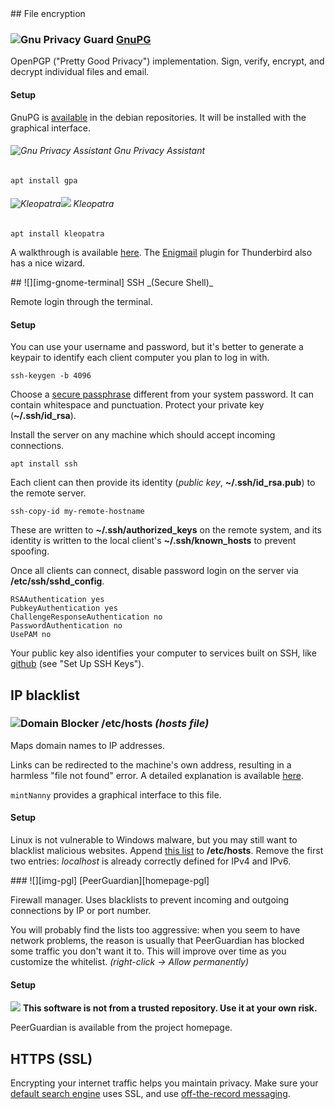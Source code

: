 <a id="encryption" />
## File encryption

### ![][img-gpg] [GnuPG][homepage-gnupg]

OpenPGP ("Pretty Good Privacy") implementation.  Sign, verify, encrypt, and decrypt individual files and email.

#### Setup

GnuPG is [available][pts-gnupg2] in the debian repositories.  It will be installed with the graphical interface.

###### ![][img-gpa] Gnu Privacy Assistant 

`apt install gpa`

###### ![][img-kleopatra]![][emblem-kde] Kleopatra 

`apt install kleopatra`  

A walkthrough is available [here][link-gpg-walkthrough].  The [Enigmail][anchor-enigmail] plugin for Thunderbird also has a nice wizard.

<a id="ssh"/>
## ![][img-gnome-terminal] SSH _(Secure Shell)_

Remote login through the terminal.  

#### Setup

You can use your username and password, but it's better to generate a keypair to identify each client computer you plan to log in with.  

`ssh-keygen -b 4096` 

Choose a [secure passphrase][link-password-generator] different from your system password.  It can contain whitespace and punctuation.  Protect your private key (**~/.ssh/id_rsa**).

Install the server on any machine which should accept incoming connections.

`apt install ssh`

Each client can then provide its identity (_public key_, **~/.ssh/id_rsa.pub**) to the remote server.

`ssh-copy-id my-remote-hostname`

These are written to **~/.ssh/authorized_keys** on the remote system, and its identity is written to the local client's **~/.ssh/known_hosts** to prevent spoofing.

Once all clients can connect, disable password login on the server via **/etc/ssh/sshd_config**.

```text
RSAAuthentication yes
PubkeyAuthentication yes
ChallengeResponseAuthentication no
PasswordAuthentication no
UsePAM no
```

Your public key also identifies your computer to services built on SSH, like [github][link-github-ssh] (see "Set Up SSH Keys").

## IP blacklist

### ![][img-mintnanny] /etc/hosts _(hosts file)_

Maps domain names to IP addresses.  

Links can be redirected to the machine's own address, resulting in a harmless "file not found" error.  A detailed explanation is available [here][link-mvps].

`mintNanny` provides a graphical interface to this file.

#### Setup

Linux is not vulnerable to Windows malware, but you may still want to blacklist malicious websites.  Append [this list][link-mvps-hosts] to **/etc/hosts**.  Remove the first two entries: _localhost_ is already correctly defined for IPv4 and IPv6.

<a id="peerguardian"/>
### ![][img-pgl] [PeerGuardian][homepage-pgl] 

Firewall manager.  Uses blacklists to prevent incoming and outgoing connections by IP or port number.

You will probably find the lists too aggressive: when you seem to have network problems, the reason is usually that PeerGuardian has blocked some traffic you don't want it to.  This will improve over time as you customize the whitelist.  _(right-click -> Allow permanently)_

#### Setup

![][emblem-warn] **This software is not from a trusted repository.  Use it at your own risk.**

PeerGuardian is available from the project homepage.

## HTTPS (SSL)

Encrypting your internet traffic helps you maintain privacy.  Make sure your [default search engine][anchor-search-engines] uses SSL, and use [off-the-record messaging][anchor-otr-messaging].

[anchor-otr-messaging]: Messaging#wiki-otr-messaging
[anchor-enigmail]: Email#wiki-enigmail
[anchor-search-engines]: Browsers

[emblem-kde]: image/boston.png
[emblem-warn]: image/emblem-warn.png

[homepage-gnupg]: http://www.gnupg.org/
[homepage-pgl]: http://moblock-deb.sourceforge.net/

[img-gnome-terminal]: image/gnome-terminal.png "SSH"
[img-gpa]: image/gpa.png "Gnu Privacy Assistant"
[img-gpg]: image/gpg.png "Gnu Privacy Guard"
[img-kleopatra]: image/kleopatra.png "Kleopatra"
[img-pgl]: image/pgl-gui.png "PeerGuardian"
[img-mintnanny]: image/mintnanny.png "Domain Blocker"

[link-github-ssh]: http://help.github.com/linux-set-up-git/
[link-gpg-walkthrough]: http://arc.apotheon.org/cheats/gpg_quick.html
[link-mvps]: http://winhelp2002.mvps.org/hosts.htm
[link-mvps-hosts]: http://winhelp2002.mvps.org/hosts.txt
[link-password-generator]: http://strongpasswordgenerator.com/

[pts-gnupg2]: http://packages.qa.debian.org/g/gnupg2.html "PTS"